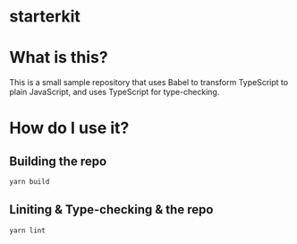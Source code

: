 # starterkit

# What is this?

This is a small sample repository that uses Babel to transform TypeScript to plain JavaScript, and uses TypeScript for type-checking.

# How do I use it?

## Building the repo

```sh
yarn build
```

## Liniting & Type-checking & the repo

```sh
yarn lint
```